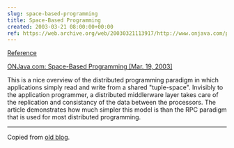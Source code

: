 ```yaml
---  
slug: space-based-programming
title: Space-Based Programming
created: 2003-03-21 08:00:00+00:00
ref: https://web.archive.org/web/20030321113917/http://www.onjava.com/pub/a/onjava/2003/03/19/java_spaces.html
---  
```

[Reference](https://web.archive.org/web/20030321113917/http://www.onjava.com/pub/a/onjava/2003/03/19/java_spaces.html)
 
[ONJava.com: Space-Based Programming [Mar. 19, 2003]](https://web.archive.org/web/20030321113917/http://www.onjava.com/pub/a/onjava/2003/03/19/java_spaces.html)


This is a nice overview of the distributed programming paradigm  in which applications simply read and write from a shared "tuple-space".  Invisibly to the application programmer, a distributed middlerware layer takes care of the replication and consistancy of the data between the processors.  The article demonstrates how much simpler this model is than the RPC paradigm that is used for most distributed programming.


* * *


Copied from [old blog](http://web.archive.org/web/20030622144931/http://www.obrain.com/Eamonn/archives/000070.html).
